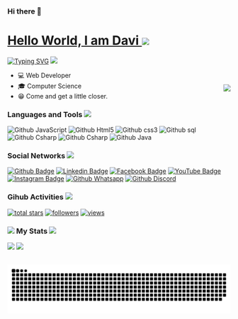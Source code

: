 ### Hi there 👋

# <a href="https://www.linkedin.com/in/idavisilveira/">Hello World, I am Davi  <img src="https://media.giphy.com/media/f9jQLaKJJl6dL0AmmZ/giphy.gif" width="30px"><a/>

[![Typing SVG](https://readme-typing-svg.herokuapp.com?color=%2336BCF7&vCenter=true&lines=My+name+is+Davi%2C+I+am+22+years+old+)](https://github.com/Unordestino/Unordestino/) <img src="https://media.giphy.com/media/WUlplcMpOCEmTGBtBW/giphy.gif" width="50"></h3>
  
<img style = "margin-top: 30px;" align="right" width = "width" src="https://raw.githubusercontent.com/MicaelliMedeiros/micaellimedeiros/master/image/computer-illustration.png">

- 💻 Web Developer
- :mortar_board: Computer Science
- 😁 Come and get a little closer.

### Languages and Tools <img src="https://media.giphy.com/media/fvT2uzkzsSWmmkvl5g/giphy.gif" width="10px">
![Github JavaScript](https://img.shields.io/badge/JavaScript-F7DF1E?style=style=flat-square&logo=javascript&logoColor=black)
![Github Html5](https://img.shields.io/badge/HTML5-E34F26?style=style=flat-square&logo=html5&logoColor=white)
![Github css3](https://img.shields.io/badge/CSS3-1572B6?style=style=flat-square&logo=css3&logoColor=white)
![Github sql](https://img.shields.io/badge/MySQL-00000F?style=style=flat-square&logo=mysql&logoColor=white)
![Github Csharp](https://img.shields.io/badge/cSharp-14354C?style=style=flat-square&logo=c#&logoColor=white)
![Github Csharp](https://img.shields.io/badge/dotnet-800080?style=style=flat-square&logo=c#&logoColor=white)
![Github Java](https://img.shields.io/badge/Java-FF0000?style=style=flat-square&logo=java&logoColor=white)


### Social Networks <img src="https://media.giphy.com/media/fvT2uzkzsSWmmkvl5g/giphy.gif" width="10px">
[![Github Badge](https://img.shields.io/badge/-Github-000?style=flat-square&logo=Github&logoColor=white&link=https://github.com/Unordestino)](https://github.com/Unordestino)
[![Linkedin Badge](https://img.shields.io/badge/-LinkedIn-blue?style=flat-square&logo=Linkedin&logoColor=white&link=https://www.linkedin.com/in/idavisilveira/)](https://www.linkedin.com/in/idavisilveira/)
[![Facebook Badge](https://img.shields.io/badge/Facebook-1877F2?style=flat-square&l&logo=facebook&logoColor=white&link=)](https://www.facebook.com/dvbiotec/)
[![YouTube Badge](https://img.shields.io/badge/YouTube-FF0000?style=flat-square&l&logo=youtube&logoColor=white&link=https://www.youtube.com/channel/UC4vvTn8ZUJKv0k_JY-WEnUg)](https://www.youtube.com/channel/UC4vvTn8ZUJKv0k_JY-WEnUg)
[![Instagram Badge](https://img.shields.io/badge/Instagram-E4405F?style=flat-square&l&logo=instagram&logoColor=white&link=https://www.instagram.com/dav1_souza/)](https://www.instagram.com/dav1_souza/)
[![Github Whatsapp](https://img.shields.io/badge/whatsapp-00FA9A?style=flat-square&l&logo=whatsapp&logoColor=white&link=https://murilo-farias.netlify.app/)](https://api.whatsapp.com/send?phone=5585986278161&text=&source=&data=&app_absent=)
[![Github Discord](https://img.shields.io/badge/Discord-7289DA?style=flat-square&l&logo=discord&logoColor=white&link=https://murilo-farias.netlify.app/)](https://discord.gg/zXuKuu9)

### Gihub Activities <img src="https://media.giphy.com/media/fvT2uzkzsSWmmkvl5g/giphy.gif" width="10px">
  
<p align="left">
  <a href="https://github.com/unordestino?tab=repositories&sort=stargazers">
    <img alt="total stars" title="Total stars on GitHub" src="https://custom-icon-badges.herokuapp.com/badge/dynamic/json?logo=star&color=55960c&labelColor=488207&label=Stars&style=for-the-badge&query=%24.stars&url=https://api.github-star-counter.workers.dev/user/unordestino"  width="90px"/></a>
  <a href="https://github.com/unordestino?tab=followers">
    <img alt="followers" title="Follow me on Github" src="https://custom-icon-badges.herokuapp.com/github/followers/unordestino?color=236ad3&labelColor=1155ba&style=for-the-badge&logo=person-add&label=Follow&logoColor=white" width="100px"/></a>
  <a href="https://github.com/unordestino">
    <img alt="views" title="GitHub profile views" src="https://shields-io-visitor-counter.herokuapp.com/badge?page=unordestino&style=for-the-badge" width="100px" /></a>
</p>
 
<h3 align="left"><img src="https://media.giphy.com/media/WUlplcMpOCEmTGBtBW/giphy.gif" width="30"> My Stats <img src="https://media.giphy.com/media/WUlplcMpOCEmTGBtBW/giphy.gif" width="30"></h3>
<div align="left">
<img height="150em" src="https://github-readme-stats.vercel.app/api/top-langs/?username=unordestino&exclude_repo=KNN-Image-Classification&show_icons=true&hide_border=true&layout=compact&langs_count=8&theme=tokyonight"/>	
<img height="150em" src="https://github-readme-stats.vercel.app/api?username=unordestino&show_icons=true&hide_border=true&count_private=true&include_all_commits=true&theme=tokyonight" />
</div><br>
 
![Snake animation](https://github.com/wellingtoncarneirobarbosa/wellingtoncarneirobarbosa/blob/output/github-contribution-grid-snake.svg)
